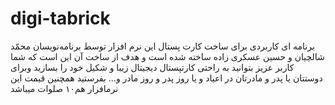 # digi-tabrick
برنامه ای کاربردی برای ساخت کارت پستال
این نرم افزار توسط برنامه‌نویسان محمّد شالچیان و حسین عسکری زاده ساخته شده است و هدف از ساخت آن این است که شما کاربر عزیز بتوانید به راحتی کارتپستال دیجیتال زیبا و شکیل خود را بسازید وبرای دوستتان یا پدر و مادرتان در اعیاد و یا روز پدر و روز مادر و... بفرستید
همچنین قیمت این نرمافزار هم۱۰ صلوات میباشد
